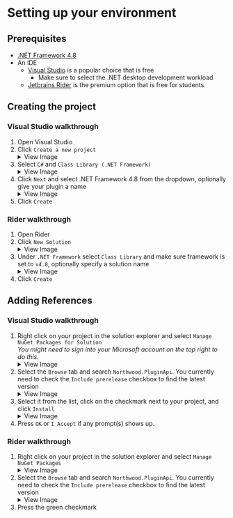 ﻿# Setting up your environment
## Prerequisites
- [.NET Framework 4.8](https://dotnet.microsoft.com/en-us/download/dotnet-framework/thank-you/net48-developer-pack-offline-installer)
- An IDE
    - [Visual Studio](https://visualstudio.microsoft.com/downloads/) is a popular choice that is free
        - Make sure to select the .NET desktop development workload
    - [Jetbrains Rider](https://www.jetbrains.com/rider/) is the premium option that is free for students.

## Creating the project
### Visual Studio walkthrough
1. Open Visual Studio
2. Click `Create a new project` <br>
    <details>
        <summary>View Image</summary>
        <img title="Image" alt="Create new Project img" src="VSCreateNewMenu.png">
    </details>
3. Select `C#` and `Class Library (.NET Framework)` <br>
    <details>
        <summary>View Image</summary>
        <img title="Image" alt="Class library img" src="VSClassLib.png">
    </details>
4. Click `Next` and select .NET Framework 4.8 from the dropdown, optionally give your plugin a name <br>
    <details>
        <summary>View Image</summary>
        <img title="Image" alt="Framework img" src="VSNETFramework48.png">
    </details>
5. Click `Create`

### Rider walkthrough
1. Open Rider
2. Click `New Solution` <br>
    <details>
        <summary>View Image</summary>
        <img title="Image" alt="New Solution img" src="RDCreateNewMenu.png">
    </details>
3. Under `.NET Framework` select `Class Library` and make sure framework is set to `v4.8`, optionally specify a solution name <br>
    <details>
        <summary>View Image</summary>
        <img title="Image" alt="Class library img" src="RDClassLib.png">
    </details>
4. Click `Create`

## Adding References

### Visual Studio walkthrough
1. Right click on your project in the solution explorer and select `Manage NuGet Packages for Solution` <br>
   *You might need to sign into your Microsoft account on the top right to do this.* <br>
    <details>
        <summary>View Image</summary>
        <img title="Image" alt="Manage NuGet Packages img" src="VSManageNuget.png">
    </details>
2. Select the `Browse` tab and search `Northwood.PluginApi`. You currently need to check the `Include prerelease` checkbox to find the latest version <br>
    <details>
        <summary>View Image</summary>
        <img title="Image" alt="Northwood.PluginApi img" src="VSNorthwoodPluginApi.png">
    </details>
3. Select it from the list, click on the checkmark next to your project, and click `Install` <br>
    <details>
        <summary>View Image</summary>
        <img title="Image" alt="Nuget Install img" src="VSNugetInstall.png">
    </details>
4. Press `OK` or `I Accept` if any prompt(s) shows up.

### Rider walkthrough
1. Right click on your project in the solution explorer and select `Manage NuGet Packages` <br>
    <details>
        <summary>View Image</summary>
        <img title="Image" alt="Manage NuGet Packages img" src="RDManageNuget.png">
    </details>
2. Select the `Browse` tab and search `Northwood.PluginApi`. You currently need to check the `Include prerelease` checkbox to find the latest version <br>
    <details>
        <summary>View Image</summary>
        <img title="Image" alt="Northwood.PluginApi img" src="RDNorthwoodPluginApi.png">
    </details>
3. Press the green checkmark